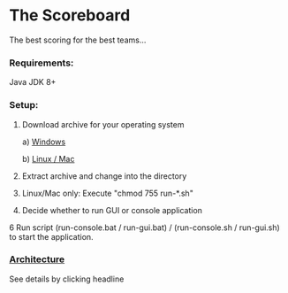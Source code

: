 # The Scoreboard

The best scoring for the best teams...

### Requirements:
Java JDK 8+

### Setup:
1. Download archive for your operating system

    a) [Windows](./windows.zip)  
    
    b) [Linux / Mac](./unix.zip)

3. Extract archive and change into the directory

4. Linux/Mac only: Execute "chmod 755 run-*.sh"  

5. Decide whether to run GUI or console application

6 Run script (run-console.bat / run-gui.bat) / (run-console.sh / run-gui.sh) to start the application.


### [Architecture](./ARCHITECTURE.md)

See details by clicking headline 